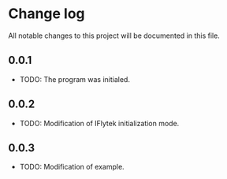 # Change log

All notable changes to this project will be documented in this file.

## 0.0.1

* TODO:  The program was initialed.
## 0.0.2

* TODO: Modification of IFlytek initialization mode.
## 0.0.3

* TODO: Modification of example.